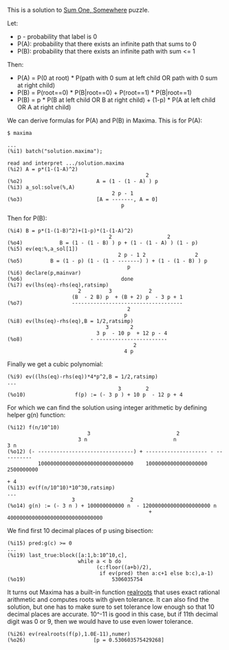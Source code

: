 This is a solution to [Sum One, Somewhere](https://www.janestreet.com/puzzles/sum-one-somewhere-index/) puzzle.

Let:
* p - probability that label is 0
* P(A): probability that there exists an infinite path that sums to 0
* P(B): probability that there exists an infinite path with sum <= 1

Then:
* P(A) = P(0 at root) * P(path with 0 sum at left child OR path with 0 sum at right child)
* P(B) = P(root==0) * P(B|root==0) + P(root==1) * P(B|root==1)
* P(B) = p * P(B at left child OR B at right child) + (1-p) * P(A at left child OR A at right child)

We can derive formulas for P(A) and P(B) in Maxima. This is for P(A):
```
$ maxima

...
(%i1) batch("solution.maxima");

read and interpret .../solution.maxima
(%i2) A = p*(1-(1-A)^2)
                                             2
(%o2)                        A = (1 - (1 - A) ) p
(%i3) a_sol:solve(%,A)
                                  2 p - 1
(%o3)                        [A = -------, A = 0]
                                     p
```
Then for P(B):
```
(%i4) B = p*(1-(1-B)^2)+(1-p)*(1-(1-A)^2)
                                 2                  2
(%o4)            B = (1 - (1 - B) ) p + (1 - (1 - A) ) (1 - p)
(%i5) ev(eq:%,a_sol[1])
                                    2 p - 1 2                2
(%o5)         B = (1 - p) (1 - (1 - -------) ) + (1 - (1 - B) ) p
                                       p
(%i6) declare(p,mainvar)
(%o6)                                done
(%i7) ev(lhs(eq)-rhs(eq),ratsimp)
                       2         3            2
                     (B  - 2 B) p  + (B + 2) p  - 3 p + 1
(%o7)                ------------------------------------
                                       2
                                      p
(%i8) ev(lhs(eq)-rhs(eq),B = 1/2,ratsimp)
                                3       2
                             3 p  - 10 p  + 12 p - 4
(%o8)                      - -----------------------
                                         2
                                      4 p
```
Finally we get a cubic polynomial:
```
(%i9) ev((lhs(eq)-rhs(eq))*4*p^2,B = 1/2,ratsimp)
...
                                    3        2
(%o10)                f(p) := (- 3 p ) + 10 p  - 12 p + 4
```
For which we can find the solution using integer arithmetic by defining helper g(n) function:
```
(%i12) f(n/10^10)
                          3                            2
                       3 n                            n                3 n
(%o12) (- -------------------------------) + -------------------- - ----------
          1000000000000000000000000000000    10000000000000000000   2500000000
                                                                            + 4
(%i13) ev(f(n/10^10)*10^30,ratsimp)
...
                     3                  2
(%o14) g(n) := (- 3 n ) + 100000000000 n  - 1200000000000000000000 n
                                              + 4000000000000000000000000000000
```
We find first 10 decimal places of p using bisection:
```
(%i15) pred:g(c) >= 0
...
(%i19) last_true:block([a:1,b:10^10,c],
                       while a < b do
                             (c:floor((a+b)/2),
                              if ev(pred) then a:c+1 else b:c),a-1)
(%o19)                            5306035754
```
It turns out Maxima has a built-in function [realroots](https://maxima.sourceforge.io/docs/manual/maxima_108.html#index-realroots) that uses
exact rational arithmetic and computes roots with given tolerance. It can also find the solution, but one has to make sure to set tolerance
low enough so that 10 decimal places are accurate. 10^-11 is good in this case, but if 11th decimal digit was 0 or 9, then we would have to
use even lower tolerance.
```
(%i26) ev(realroots(f(p),1.0E-11),numer)
(%o26)                      [p = 0.530603575429268]
```
